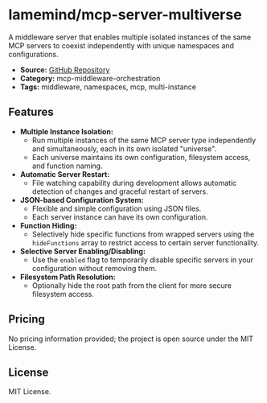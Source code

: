 # lamemind/mcp-server-multiverse

A middleware server that enables multiple isolated instances of the same MCP servers to coexist independently with unique namespaces and configurations.

- **Source:** [GitHub Repository](https://github.com/lamemind/mcp-server-multiverse)
- **Category:** mcp-middleware-orchestration
- **Tags:** middleware, namespaces, mcp, multi-instance

## Features

- **Multiple Instance Isolation:**
  - Run multiple instances of the same MCP server type independently and simultaneously, each in its own isolated "universe".
  - Each universe maintains its own configuration, filesystem access, and function naming.
- **Automatic Server Restart:**
  - File watching capability during development allows automatic detection of changes and graceful restart of servers.
- **JSON-based Configuration System:**
  - Flexible and simple configuration using JSON files.
  - Each server instance can have its own configuration.
- **Function Hiding:**
  - Selectively hide specific functions from wrapped servers using the `hideFunctions` array to restrict access to certain server functionality.
- **Selective Server Enabling/Disabling:**
  - Use the `enabled` flag to temporarily disable specific servers in your configuration without removing them.
- **Filesystem Path Resolution:**
  - Optionally hide the root path from the client for more secure filesystem access.

## Pricing

No pricing information provided; the project is open source under the MIT License.

## License

MIT License.